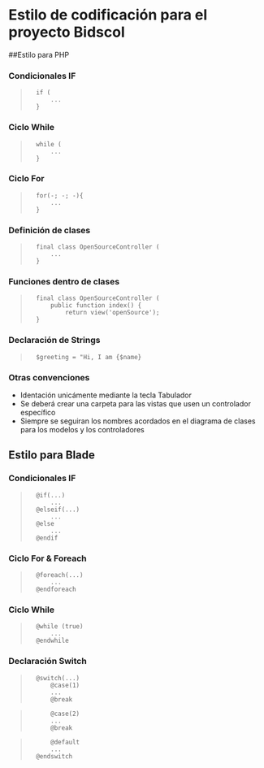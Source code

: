 # Estilo de codificación para el proyecto Bidscol

##Estilo para PHP
### Condicionales IF

>		if (
>		    ...
>		}

### Ciclo While
>		while (
>		    ...
>		}

### Ciclo For
>       for(-; -; -){
>           ...
>       }

### Definición de clases
>		final class OpenSourceController (
>		    ...
>		}

### Funciones dentro de clases
>		final class OpenSourceController (
>		    public function index() {
>               return view('openSource');
>		}

### Declaración de Strings
>       $greeting = "Hi, I am {$name}


### Otras convenciones
- Identación unicámente mediante la tecla Tabulador
- Se deberá crear una carpeta para las vistas que usen un controlador específico
- Siempre se seguiran los nombres acordados en el diagrama de clases para los modelos y los controladores


## Estilo para Blade
### Condicionales IF
>		@if(...)
>           ...
>       @elseif(...)
>           ...
>       @else
>           ...
>       @endif

### Ciclo For & Foreach
>       @foreach(...)
>           ...
>       @endforeach

### Ciclo While
>       @while (true)
>           ...
>       @endwhile

### Declaración Switch
>       @switch(...)
>           @case(1)
>           ...
>           @break

>           @case(2)
>           ...
>           @break

>           @default
>           ...
>       @endswitch


